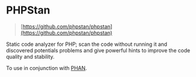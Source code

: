# PHPStan

> [https://github.com/phpstan/phpstan](https://github.com/phpstan/phpstan)

Static code analyzer for PHP; scan the code without running it and discovered potentials problems and give powerful hints to improve the code quality and stability.

To use in conjunction with [PHAN](#phan).
